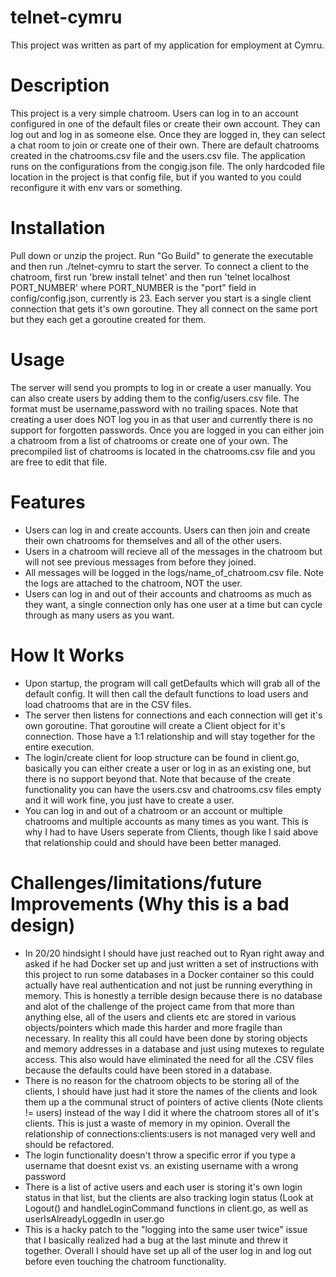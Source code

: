 # telnet-cymru
This project was written as part of my application for employment at Cymru. 
# Description
This project is a very simple chatroom. Users can log in to an account configured in one of the default files or create their own account. They can log out and log in as someone else. Once they are logged in, 
they can select a chat room to join or create one of their own. There are default chatrooms created in the chatrooms.csv file and the users.csv file. The application runs on the configurations from the congig.json
file. The only hardcoded file location in the project is that config file, but if you wanted to you could reconfigure it with env vars or something. 
# Installation
Pull down or unzip the project. Run "Go Build" to generate the executable and then run ./telnet-cymru to start the server. To connect a client to the chatroom, first run 'brew install telnet' and then run 
'telnet localhost PORT_NUMBER' where PORT_NUMBER is the "port" field in config/config.json, currently is 23. Each server you start is a single client connection that gets it's own goroutine. They all connect on the same 
port but they each get a goroutine created for them.
# Usage
The server will send you prompts to log in or create a user manually. You can also create users by adding them to the config/users.csv file. The format must be username,password with no trailing spaces. Note that creating a user does NOT log you in as that user and currently there is no support for forgotten passwords. Once you are logged in you can either join a chatroom from a list of chatrooms or create one of your own. 
The precompiled list of chatrooms is located in the chatrooms.csv file and you are free to edit that file. 
# Features
* Users can log in and create accounts. Users can then join and create their own chatrooms for themselves and all of the other users.
* Users in a chatroom will recieve all of the messages in the chatroom but will not see previous messages from before they joined.
* All messages will be logged in the logs/name_of_chatroom.csv file. Note the logs are attached to the chatroom, NOT the user.
* Users can log in and out of their accounts and chatrooms as much as they want, a single connection only has one user at a time but can cycle through as many users as you want.
# How It Works
* Upon startup, the program will call getDefaults which will grab all of the default config. It will then call the default functions to load users and load chatrooms that are in the CSV files.
* The server then listens for connections and each connection will get it's own goroutine. That goroutine will create a Client object for it's connection. Those have a 1:1 relationship and will stay together for the entire execution.
* The login/create client for loop structure can be found in client.go, basically you can either create a user or log in as an existing one, but there is no support beyond that. Note that because of the create
functionality you can have the users.csv and chatrooms.csv files empty and it will work fine, you just have to create a user.
* You can log in and out of a chatroom or an account or multiple chatrooms and multiple accounts as many times as you want. This is why I had to have Users seperate from Clients, though like I said above that relationship
could and should have been better managed. 
# Challenges/limitations/future Improvements (Why this is a bad design)
* In 20/20 hindsight I should have just reached out to Ryan right away and asked if he had Docker set up and just written a set of instructions with this project to run some databases in a Docker container so this could actually have real authentication and not just be running everything in memory. This is honestly a terrible design because there is no database and alot of the challenge of the project came from that more than anything else, all of the users and clients etc are stored in various objects/pointers which made this harder and more fragile than necessary. In reality this all could have been done by storing objects and memory addresses in a database and just using mutexes to regulate access.  This also would have eliminated the need for all the .CSV files because the defaults could have been stored in a database. 
* There is no reason for the chatroom objects to be storing all of the clients, I should have just had it store the names of the clients and look them up a the communal struct of pointers of active clients (Note clients != users)
instead of the way I did it where the chatroom stores all of it's clients. This is just a waste of memory in my opinion. Overall the relationship of connections:clients:users is not managed very well and should be refactored.
* The login functionality doesn't throw a specific error if you type a username that doesnt exist vs. an existing username with a wrong password
* There is a list of active users and each user is storing it's own login status in that list, but the clients are also tracking login status (Look at Logout() and handleLoginCommand functions in client.go, as well as userIsAlreadyLoggedIn in user.go
* This is a hacky patch to the "logging into the same user twice" issue that I basically realized had a bug at the last minute and threw it together. Overall I should have set up all of the user log in and log out before even touching the chatroom functionality.
  


